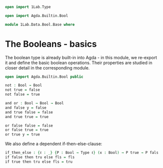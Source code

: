 ```agda
open import 1Lab.Type

open import Agda.Builtin.Bool

module 1Lab.Data.Bool.Base where

```

# The Booleans - basics

The boolean type is already built-in into Agda - in this module,
we re-export it and define the basic boolean operations. Their properties
are studied in closer detail in the corresponding module.

```agda
open import Agda.Builtin.Bool public

not : Bool → Bool
not true = false
not false = true

and or : Bool → Bool → Bool
and false y = false
and true false = false
and true true = true

or false false = false
or false true = true
or true y = true
```

We also define a dependent if-then-else-clause:

```agda
if_then_else : {ℓ : _} {P : Bool → Type ℓ} (x : Bool) → P true → P false → P x
if false then tru else fls = fls
if true then tru else fls = tru

```
